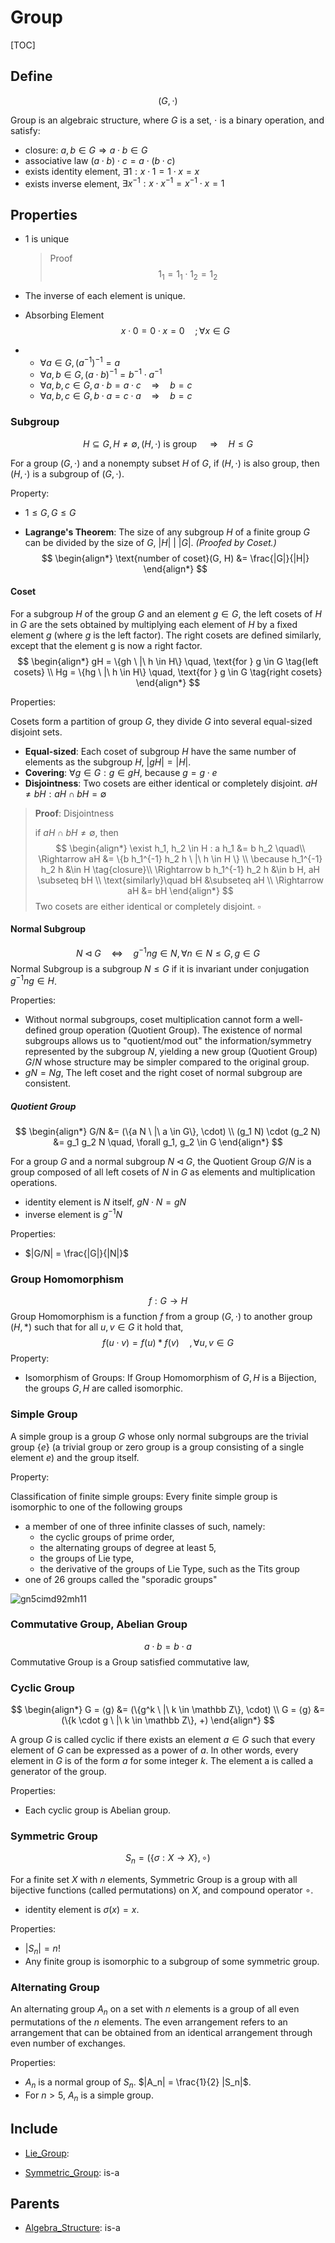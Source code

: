 # Group

[TOC]

## Define

$$
(G, \cdot)
$$

Group is an algebraic structure, where $G$ is a set, $\cdot$ is a binary operation, and satisfy:

- closure: $a, b \in G \Rightarrow a \cdot b \in G$
- associative law $(a \cdot b) \cdot c = a \cdot (b \cdot c)$
- exists identity element, $\exists 1: x \cdot 1 = 1 \cdot x = x$
- exists inverse element, $\exists x^{-1}: x \cdot x^{-1} = x^{-1} \cdot x = 1$

## Properties

- $1$ is unique

  > Proof
  > $$
  > 1_1 = 1_1 \cdot 1_2 = 1_2
  > $$

- The inverse of each element is unique.

- Absorbing Element
  $$
  x \cdot 0 = 0 \cdot x = 0  \quad; \forall x \in G  \tag{absorbing element}
  $$

- 
  - $\forall a \in G, (a^{-1})^{-1} = a$
  - $\forall a,b \in G, (a \cdot b)^{-1} = b^{-1} \cdot a^{-1}$
  - $\forall a,b,c \in G, a\cdot b = a \cdot c  \quad\Rightarrow\quad b = c$
  - $\forall a,b,c \in G, b\cdot a = c \cdot a  \quad\Rightarrow\quad b = c$ 

### Subgroup

$$
H \subseteq G, H \neq \emptyset, (H, \cdot) \text{ is group } \quad\Rightarrow\quad H \le G  \tag{Subgroup}
$$

For a group $(G, \cdot)$ and a nonempty subset $H$ of $G$, if $(H, \cdot)$ is also group, then $(H, \cdot)$ is a subgroup of $(G, \cdot)$.

Property:
- $1 \le G, G \le G$
* **Lagrange's Theorem**: The size of any subgroup $H$ of a finite group $G$ can be divided by the size of $G$, $|H| \ |\ |G|$. *(Proofed by Coset.)*
  $$
  \begin{align*}
  \text{number of coset}(G, H) &= \frac{|G|}{|H|}
  \end{align*}
  $$

#### Coset

For a subgroup $H$ of the group $G$ and an element $g \in G$, the left cosets of $H$ in $G$ are the sets obtained by multiplying each element of $H$ by a fixed element $g$ (where $g$ is the left factor). The right cosets are defined similarly, except that the element g is now a right factor.
$$
\begin{align*}
gH = \{gh \ |\ h \in H\} \quad, \text{for } g \in G  \tag{left cosets}  \\
Hg = \{hg \ |\ h \in H\} \quad, \text{for } g \in G  \tag{right cosets}
\end{align*}
$$

Properties:

Cosets form a partition of group $G$, they divide $G$ into several equal-sized disjoint sets. 

- **Equal-sized**: Each coset of subgroup $H$ have the same number of elements as the subgroup $H$, $|gH|=|H|$. 
- **Covering**: $\forall g \in G : g \in g H$, because $g = g \cdot e$
- **Disjointness**: Two cosets are either identical or completely disjoint. $aH \neq bH : aH \cap bH = \emptyset$

> **Proof**: Disjointness
>
> if $aH \cap bH \neq \emptyset$, then
> $$
> \begin{align*}
> \exist h_1, h_2 \in H : a h_1 &= b h_2 \quad\\
> \Rightarrow aH &= \{b h_1^{-1} h_2 h \ |\ h \in H \}  \\
> \because h_1^{-1} h_2 h &\in H \tag{closure}\\
> \Rightarrow b h_1^{-1} h_2 h &\in b H, aH \subseteq bH  \\ 
> \text{similarly}\quad  bH &\subseteq aH  \\
> \Rightarrow aH &= bH
> \end{align*}
> $$
> Two cosets are either identical or completely disjoint. 
> $\square$

#### Normal Subgroup

$$
N \lhd G \quad\Leftrightarrow\quad  g^{-1}ng \in N, \forall n \in N \le G, g \in  G \tag{Normal Subgroup}
$$
Normal Subgroup is a subgroup $N \le G$ if it is invariant under conjugation $g^{-1}ng \in H$.

Properties:

- Without normal subgroups, coset multiplication cannot form a well-defined group operation (Quotient Group). The existence of normal subgroups allows us to "quotient/mod out" the information/symmetry represented by the subgroup $N$, yielding a new group (Quotient Group) $G/N$ whose structure may be simpler compared to the original group.
- $gN = Ng$, The left coset and the right coset of normal subgroup are consistent.

##### Quotient Group

$$
\begin{align*}
G/N &= (\{a N \ |\ a \in G\}, \cdot)  \\
(g_1 N) \cdot (g_2 N) &= g_1 g_2 N \quad, \forall g_1, g_2 \in G
\end{align*}
$$

For a group $G$ and a normal subgroup $N \lhd G$, the Quotient Group $G/N$ is a group composed of all left cosets of $N$ in $G$ as elements and multiplication operations.
- identity element is $N$ itself, $gN \cdot N = gN$
- inverse element is $g^{-1} N$

Properties:

- $|G/N| = \frac{|G|}{|N|}$

### Group Homomorphism

$$
f: G \to H
$$
Group Homomorphism is a function $f$ from a group $(G, \cdot)$ to another group $(H, *)$ such that for all $u, v \in G$ it hold that,
$$
f(u \cdot v) = f(u) * f(v) \quad, \forall u, v \in G
$$
Property:
* Isomorphism of Groups: If Group Homomorphism of $G, H$ is a Bijection, the groups $G, H$ are called isomorphic.

### Simple Group

A simple group is a group $G$ whose only normal subgroups are the trivial group $\{e\}$ (a trivial group or zero group is a group consisting of a single element $e$) and the group itself.

Property:

Classification of finite simple groups: Every finite simple group is isomorphic to one of the following groups

- a member of one of three infinite classes of such, namely:
  - the cyclic groups of prime order,
  - the alternating groups of degree at least 5,
  - the groups of Lie type,
  - the derivative of the groups of Lie Type, such as the Tits group
- one of 26 groups called the "sporadic groups"

<img src="./assets/gn5cimd92mh11.jpg" alt="gn5cimd92mh11"  />

### Commutative Group, Abelian Group
$$
a \cdot b = b \cdot a
$$
Commutative Group is a Group satisfied commutative law,

### Cyclic Group
$$
\begin{align*}
G = ⟨g⟩ &= (\{g^k \ |\ k \in \mathbb Z\}, \cdot) \\ 
G = ⟨g⟩ &= (\{k \cdot g \ |\ k \in \mathbb Z\}, +)
\end{align*}
$$

A group $G$ is called cyclic if there exists an element $a \in G$ such that every element of $G$ can be expressed as a power of $a$. ln other words, every element in $G$ is of the form $a$ for some integer $k$. The element a is called a generator of the group.

Properties:

- Each cyclic group is Abelian group.

### Symmetric Group

$$
S_n = \left(\{\sigma: X \to X\}, \circ \right)
$$

For a finite set $X$ with $n$ elements, Symmetric Group is a group with all bijective functions (called permutations) on $X$, and compound operator $\circ$.

- identity element is $\sigma(x) = x$.

Properties:

- $|S_n| = n!$
- Any finite group is isomorphic to a subgroup of some symmetric group.

### Alternating Group

An alternating group $A_n$ on a set with $n$ elements is a group of all even permutations of the $n$ elements. The even arrangement refers to an arrangement that can be obtained from an identical arrangement through even number of exchanges.

Properties:
- $A_n$ is a normal group of $S_n$. $|A_n| = \frac{1}{2} |S_n|$.
- For $n>5$, $A_n$ is a simple group.

## Include

- [Lie_Group](./Lie_Group.md): 

- [Symmetric_Group](./Symmetric_Group.md): is-a

## Parents

- [Algebra_Structure](./Algebra_Structure.md): is-a

